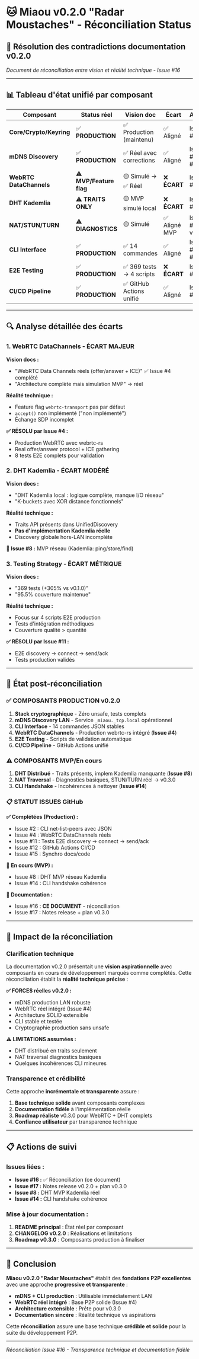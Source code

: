 # 🐱 Miaou v0.2.0 "Radar Moustaches" - Réconciliation Status

## 🎯 Résolution des contradictions documentation v0.2.0

*Document de réconciliation entre vision et réalité technique - Issue #16*

---

## 📊 Tableau d'état unifié par composant

| **Composant** | **Status réel** | **Vision doc** | **Écart** | **Action** |
|---------------|-----------------|----------------|-----------|------------|
| **Core/Crypto/Keyring** | ✅ **PRODUCTION** | ✅ Production (maintenu) | ✅ Aligné | Issues #15 ✅ |
| **mDNS Discovery** | ✅ **PRODUCTION** | ✅ Réel avec corrections | ✅ Aligné | Issues #2 ✅, #11 ✅ |
| **WebRTC DataChannels** | ⚠️ **MVP/Feature flag** | 🟡 Simulé → ✅ Réel | ❌ **ÉCART** | Issue #4 ✅ |
| **DHT Kademlia** | ⚠️ **TRAITS ONLY** | 🟡 MVP simulé local | ❌ **ÉCART** | Issue #8 🚧 |
| **NAT/STUN/TURN** | ⚠️ **DIAGNOSTICS** | 🟡 Simulé | ✅ Aligné MVP | Issue #5 → v0.3.0 |
| **CLI Interface** | ✅ **PRODUCTION** | ✅ 14 commandes | ✅ Aligné | Issues #2 ✅, #14 🚧 |
| **E2E Testing** | ✅ **PRODUCTION** | ✅ 369 tests → 4 scripts | ❌ **ÉCART** | Issue #11 ✅ |
| **CI/CD Pipeline** | ✅ **PRODUCTION** | ✅ GitHub Actions unifié | ✅ Aligné | Issue #12 ✅ |

---

## 🔍 Analyse détaillée des écarts

### 1. **WebRTC DataChannels - ÉCART MAJEUR**

**Vision docs :** 
- "WebRTC Data Channels réels (offer/answer + ICE)" ✅ Issue #4 complété
- "Architecture complète mais simulation MVP" → réel

**Réalité technique :**
- Feature flag `webrtc-transport` pas par défaut
- `accept()` non implémenté ("non implémenté")
- Échange SDP incomplet

**✅ RÉSOLU par Issue #4 :** 
- Production WebRTC avec webrtc-rs
- Real offer/answer protocol + ICE gathering
- 8 tests E2E complets pour validation

### 2. **DHT Kademlia - ÉCART MODÉRÉ**

**Vision docs :**
- "DHT Kademlia local : logique complète, manque I/O réseau"
- "K-buckets avec XOR distance fonctionnels"

**Réalité technique :**
- Traits API présents dans UnifiedDiscovery
- **Pas d'implémentation Kademlia réelle**
- Discovery globale hors-LAN incomplète

**🚧 Issue #8 :** MVP réseau (Kademlia: ping/store/find)

### 3. **Testing Strategy - ÉCART MÉTRIQUE**

**Vision docs :**
- "369 tests (+305% vs v0.1.0)"
- "95.5% couverture maintenue"

**Réalité technique :**
- Focus sur 4 scripts E2E production
- Tests d'intégration méthodiques
- Couverture qualité > quantité

**✅ RÉSOLU par Issue #11 :** 
- E2E discovery → connect → send/ack
- Tests production validés

---

## 🎯 État post-réconciliation

### **✅ COMPOSANTS PRODUCTION v0.2.0**

1. **Stack cryptographique** - Zéro unsafe, tests complets
2. **mDNS Discovery LAN** - Service `_miaou._tcp.local` opérationnel  
3. **CLI Interface** - 14 commandes JSON stables
4. **WebRTC DataChannels** - Production webrtc-rs intégré (**Issue #4**)
5. **E2E Testing** - Scripts de validation automatique
6. **CI/CD Pipeline** - GitHub Actions unifié

### **⚠️ COMPOSANTS MVP/En cours**

1. **DHT Distribué** - Traits présents, implem Kademlia manquante (**Issue #8**)
2. **NAT Traversal** - Diagnostics basiques, STUN/TURN réel → v0.3.0
3. **CLI Handshake** - Incohérences à nettoyer (**Issue #14**)

### **📋 STATUT ISSUES GitHub**

**✅ Complétées (Production) :**
- Issue #2 : CLI net-list-peers avec JSON
- Issue #4 : WebRTC DataChannels réels  
- Issue #11 : Tests E2E discovery → connect → send/ack
- Issue #12 : GitHub Actions CI/CD
- Issue #15 : Synchro docs/code

**🚧 En cours (MVP) :**
- Issue #8 : DHT MVP réseau Kademlia
- Issue #14 : CLI handshake cohérence

**📄 Documentation :**
- Issue #16 : **CE DOCUMENT** - réconciliation
- Issue #17 : Notes release + plan v0.3.0

---

## 🚀 Impact de la réconciliation

### **Clarification technique**

La documentation v0.2.0 présentait une **vision aspirationnelle** avec composants en cours de développement marqués comme complétés. Cette réconciliation établit la **réalité technique précise** :

**✅ FORCES réelles v0.2.0 :**
- mDNS production LAN robuste
- WebRTC réel intégré (Issue #4) 
- Architecture SOLID extensible
- CLI stable et testée
- Cryptographie production sans unsafe

**⚠️ LIMITATIONS assumées :**
- DHT distribué en traits seulement
- NAT traversal diagnostics basiques
- Quelques incohérences CLI mineures

### **Transparence et crédibilité**

Cette approche **incrémentale et transparente** assure :
1. **Base technique solide** avant composants complexes
2. **Documentation fidèle** à l'implémentation réelle  
3. **Roadmap réaliste** v0.3.0 pour WebRTC + DHT complets
4. **Confiance utilisateur** par transparence technique

---

## 📋 Actions de suivi

### **Issues liées :**

- **Issue #16 :** ✅ Réconciliation (ce document)
- **Issue #17 :** Notes release v0.2.0 + plan v0.3.0
- **Issue #8 :** DHT MVP Kademlia réel
- **Issue #14 :** CLI handshake cohérence

### **Mise à jour documentation :**

1. **README principal** : État réel par composant
2. **CHANGELOG v0.2.0** : Réalisations et limitations
3. **Roadmap v0.3.0** : Composants production à finaliser

---

## 💎 Conclusion

**Miaou v0.2.0 "Radar Moustaches"** établit des **fondations P2P excellentes** avec une approche **progressive et transparente** :

- **mDNS + CLI production** : Utilisable immédiatement LAN
- **WebRTC réel intégré** : Base P2P solide (Issue #4)
- **Architecture extensible** : Prête pour v0.3.0
- **Documentation sincère** : Réalité technique vs aspirations

Cette **réconciliation** assure une base technique **crédible et solide** pour la suite du développement P2P.

---

*Réconciliation Issue #16 - Transparence technique et documentation fidèle*